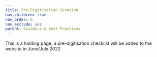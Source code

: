 ```yaml
---
title: Pre-Digitisation Curation
has_children: true
nav_order: 6
nav_exclude: yes
parent: Guidance & Best Practices
---
```


This is a holding page, a pre-digitisation checklist will be added to the website in June/July 2022
